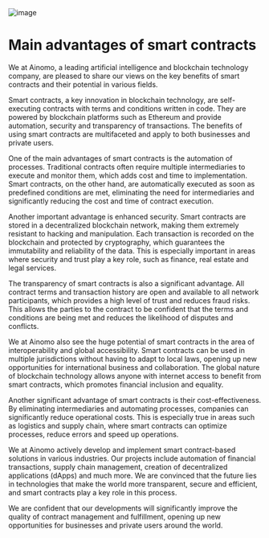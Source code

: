 <img src="" alt="image">
<br>
<h1>Main advantages of smart contracts</h1>
<p>We at Ainomo, a leading artificial intelligence and blockchain technology company, are pleased to share our views on the key benefits of smart contracts and their potential in various fields.</p>
<p>Smart contracts, a key innovation in blockchain technology, are self-executing contracts with terms and conditions written in code. They are powered by blockchain platforms such as Ethereum and provide automation, security and transparency of transactions. The benefits of using smart contracts are multifaceted and apply to both businesses and private users.</p>
<p>One of the main advantages of smart contracts is the automation of processes. Traditional contracts often require multiple intermediaries to execute and monitor them, which adds cost and time to implementation. Smart contracts, on the other hand, are automatically executed as soon as predefined conditions are met, eliminating the need for intermediaries and significantly reducing the cost and time of contract execution.
</p>
<p>Another important advantage is enhanced security. Smart contracts are stored in a decentralized blockchain network, making them extremely resistant to hacking and manipulation. Each transaction is recorded on the blockchain and protected by cryptography, which guarantees the immutability and reliability of the data. This is especially important in areas where security and trust play a key role, such as finance, real estate and legal services.
</p>
<p>The transparency of smart contracts is also a significant advantage. All contract terms and transaction history are open and available to all network participants, which provides a high level of trust and reduces fraud risks. This allows the parties to the contract to be confident that the terms and conditions are being met and reduces the likelihood of disputes and conflicts.
</p>
<p>We at Ainomo also see the huge potential of smart contracts in the area of interoperability and global accessibility. Smart contracts can be used in multiple jurisdictions without having to adapt to local laws, opening up new opportunities for international business and collaboration. The global nature of blockchain technology allows anyone with internet access to benefit from smart contracts, which promotes financial inclusion and equality.
</p>
<p>Another significant advantage of smart contracts is their cost-effectiveness. By eliminating intermediaries and automating processes, companies can significantly reduce operational costs. This is especially true in areas such as logistics and supply chain, where smart contracts can optimize processes, reduce errors and speed up operations.
</p>
<p>We at Ainomo actively develop and implement smart contract-based solutions in various industries. Our projects include automation of financial transactions, supply chain management, creation of decentralized applications (dApps) and much more. We are convinced that the future lies in technologies that make the world more transparent, secure and efficient, and smart contracts play a key role in this process.
</p>
<p>We are confident that our developments will significantly improve the quality of contract management and fulfillment, opening up new opportunities for businesses and private users around the world.</p>